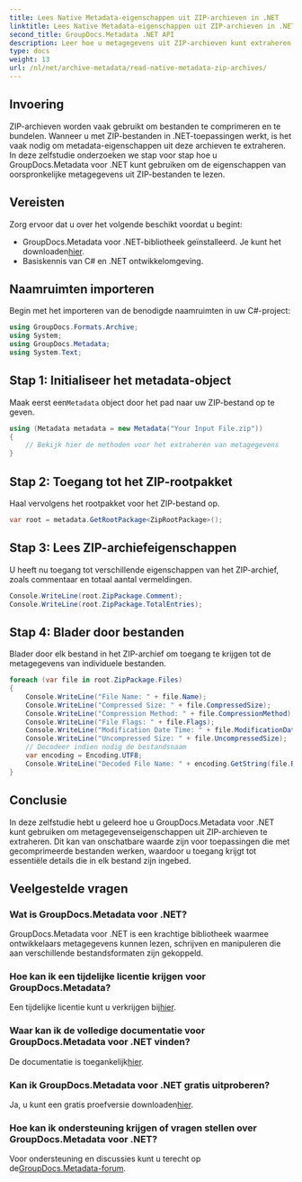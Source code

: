 ```yaml
---
title: Lees Native Metadata-eigenschappen uit ZIP-archieven in .NET
linktitle: Lees Native Metadata-eigenschappen uit ZIP-archieven in .NET
second_title: GroupDocs.Metadata .NET API
description: Leer hoe u metagegevens uit ZIP-archieven kunt extraheren met GroupDocs.Metadata voor .NET. Ontdek stapsgewijze instructies voor het lezen van native eigenschappen.
type: docs
weight: 13
url: /nl/net/archive-metadata/read-native-metadata-zip-archives/
---
```

## Invoering
ZIP-archieven worden vaak gebruikt om bestanden te comprimeren en te bundelen. Wanneer u met ZIP-bestanden in .NET-toepassingen werkt, is het vaak nodig om metadata-eigenschappen uit deze archieven te extraheren. In deze zelfstudie onderzoeken we stap voor stap hoe u GroupDocs.Metadata voor .NET kunt gebruiken om de eigenschappen van oorspronkelijke metagegevens uit ZIP-bestanden te lezen.
## Vereisten
Zorg ervoor dat u over het volgende beschikt voordat u begint:
- GroupDocs.Metadata voor .NET-bibliotheek geïnstalleerd. Je kunt het downloaden[hier](https://releases.groupdocs.com/metadata/net/).
- Basiskennis van C# en .NET ontwikkelomgeving.

## Naamruimten importeren
Begin met het importeren van de benodigde naamruimten in uw C#-project:
```csharp
using GroupDocs.Formats.Archive;
using System;
using GroupDocs.Metadata;
using System.Text;
```
## Stap 1: Initialiseer het metadata-object
 Maak eerst een`Metadata` object door het pad naar uw ZIP-bestand op te geven.
```csharp
using (Metadata metadata = new Metadata("Your Input File.zip"))
{
    // Bekijk hier de methoden voor het extraheren van metagegevens
}
```
## Stap 2: Toegang tot het ZIP-rootpakket
Haal vervolgens het rootpakket voor het ZIP-bestand op.
```csharp
var root = metadata.GetRootPackage<ZipRootPackage>();
```
## Stap 3: Lees ZIP-archiefeigenschappen
U heeft nu toegang tot verschillende eigenschappen van het ZIP-archief, zoals commentaar en totaal aantal vermeldingen.
```csharp
Console.WriteLine(root.ZipPackage.Comment);
Console.WriteLine(root.ZipPackage.TotalEntries);
```
## Stap 4: Blader door bestanden
Blader door elk bestand in het ZIP-archief om toegang te krijgen tot de metagegevens van individuele bestanden.
```csharp
foreach (var file in root.ZipPackage.Files)
{
    Console.WriteLine("File Name: " + file.Name);
    Console.WriteLine("Compressed Size: " + file.CompressedSize);
    Console.WriteLine("Compression Method: " + file.CompressionMethod);
    Console.WriteLine("File Flags: " + file.Flags);
    Console.WriteLine("Modification Date Time: " + file.ModificationDateTime);
    Console.WriteLine("Uncompressed Size: " + file.UncompressedSize);
    // Decodeer indien nodig de bestandsnaam
    var encoding = Encoding.UTF8;
    Console.WriteLine("Decoded File Name: " + encoding.GetString(file.RawName));
}
```

## Conclusie
In deze zelfstudie hebt u geleerd hoe u GroupDocs.Metadata voor .NET kunt gebruiken om metagegevenseigenschappen uit ZIP-archieven te extraheren. Dit kan van onschatbare waarde zijn voor toepassingen die met gecomprimeerde bestanden werken, waardoor u toegang krijgt tot essentiële details die in elk bestand zijn ingebed.

## Veelgestelde vragen
### Wat is GroupDocs.Metadata voor .NET?
GroupDocs.Metadata voor .NET is een krachtige bibliotheek waarmee ontwikkelaars metagegevens kunnen lezen, schrijven en manipuleren die aan verschillende bestandsformaten zijn gekoppeld.
### Hoe kan ik een tijdelijke licentie krijgen voor GroupDocs.Metadata?
 Een tijdelijke licentie kunt u verkrijgen bij[hier](https://purchase.groupdocs.com/temporary-license/).
### Waar kan ik de volledige documentatie voor GroupDocs.Metadata voor .NET vinden?
 De documentatie is toegankelijk[hier](https://reference.groupdocs.com/metadata/net/).
### Kan ik GroupDocs.Metadata voor .NET gratis uitproberen?
 Ja, u kunt een gratis proefversie downloaden[hier](https://releases.groupdocs.com/).
### Hoe kan ik ondersteuning krijgen of vragen stellen over GroupDocs.Metadata voor .NET?
 Voor ondersteuning en discussies kunt u terecht op de[GroupDocs.Metadata-forum](https://forum.groupdocs.com/c/metadata/14).